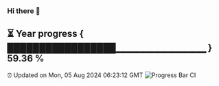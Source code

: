 ### Hi there 👋
⏳ Year progress { █████████████████▁▁▁▁▁▁▁▁▁▁▁▁▁ } 59.36 %
---
⏰ Updated on Mon, 05 Aug 2024 06:23:12 GMT
![Progress Bar CI](https://github.com/liununu/liununu/workflows/Progress%20Bar%20CI/badge.svg)

